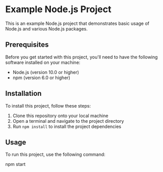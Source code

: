 # Example Node.js Project

This is an example Node.js project that demonstrates basic usage of Node.js and various Node.js packages.

## Prerequisites

Before you get started with this project, you'll need to have the following software installed on your machine:

- Node.js (version 10.0 or higher)
- npm (version 6.0 or higher)

## Installation

To install this project, follow these steps:

1. Clone this repository onto your local machine
2. Open a terminal and navigate to the project directory
3. Run `npm install` to install the project dependencies

## Usage

To run this project, use the following command:

npm start
